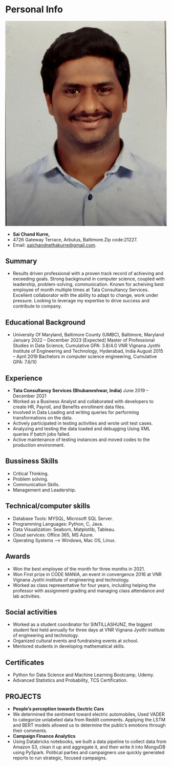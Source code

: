 # Personal Info #
![SaiChand](SaiChand.jpg)
- **Sai Chand Kurre,**
- 4726 Gateway Terrace, Arbutus, Baltimore.Zip code:21227.
- Email: saichandnethakurre@gmail.com.

## Summary ##
- Results driven professional with a proven track record of achieving and exceeding goals. Strong background in computer science, coupled with leadership, problem-solving, communication. Known for acheiving best employee of month multiple times at Tata Consultancy Services. Excellent collaborator with the ability to adapt to change, work under pressure. Looking to leverage my expertise to drive success and contribute to company.

## Educational Background ##
- University Of Maryland, Baltimore County (UMBC), Baltimore, Maryland       January 2022 – December 2023 [Expected]
Master of Professional Studies in Data Science, 						Cumulative GPA: 3.8/4.0
VNR Vignana Jyothi Institute of Engineering and Technology, Hyderabad, India                        August 2015 – April 2019
Bachelors in computer science engineering, 								Cumulative GPA: 7.6/10

## Experience ##
- **Tata Consultancy Services (Bhubaneshwar, India)**                                                                     June 2019 – December 2021
-	Worked as a Business Analyst and collaborated with developers to create HR, Payroll, and Benefits enrollment data files. 
-	Involved in Data Loading and writing queries for performing transformations on the data.
-	Actively participated in testing activities and wrote unit test cases.
-	Analyzing and testing the data loaded and debugging Using XML queries if batch jobs failed.
-	Active maintenance of testing instances and moved codes to the production environment.

## Bussiness Skills ##
- Critical Thinking.
- Problem solving.
- Communication Skills.
- Management and Leadership.

## Technical/computer skills ##

-	Database Tools: MYSQL, Microsoft SQL Server.
-	Programming Languages: Python, C, Java.
-	Data Visualization: Seaborn, Matplotlib, Tableau.
-	Cloud services: Office 365, MS Azure.
-	Operating Systems --> Windows, Mac OS, Linux.


## Awards ##
- 	Won the best employee of the month for three months in 2021.
-	Won First prize in CODE MANIA, an event in convergence 2016 at VNR Vignana Jyothi institute of engineering and technology. 
-	Worked as class representative for four years, including helping the professor with assignment grading and managing class attendance and lab activities.

## Social activities ##
-	Worked as a student coordinator for SINTILLASHUNZ, the biggest student fest held annually for three days at VNR Vignana Jyothi institute of engineering and technology.
-	Organized cultural events and fundraising events at school.
-	Mentored students in developing mathematical skills.

## Certificates ##
-	Python for Data Science and Machine Learning Bootcamp, Udemy.
-	Advanced Statistics and Probability, TCS Certification.

## PROJECTS ##
-	**People’s perception towards Electric Cars**
-	We determined the sentiment toward electric automobiles, Used VADER to categorize unlabeled data from Reddit comments. Applying the LSTM and BERT models allowed us to determine the public’s emotions through their comments.
-	**Campaign Finance Analytics** 
-	Using Databricks notebooks, we built a data pipeline to collect data from Amazon S3, clean it up and aggregate it, and then write it into MongoDB using PySpark. Political parties and campaigners use quickly generated reports to run strategic, focused campaigns.
